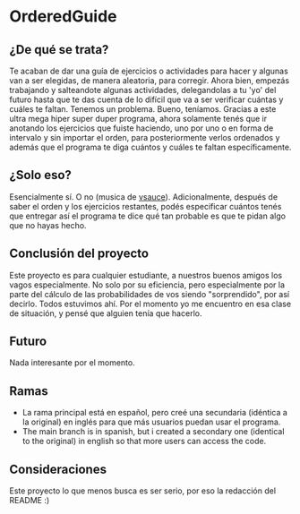 # OrderedGuide

## ¿De qué se trata?
Te acaban de dar una guía de ejercicios o actividades para hacer y algunas van a ser elegidas, de manera aleatoria, para corregir. Ahora bien, empezás trabajando y salteandote algunas actividades, delegandolas a tu 'yo' del futuro hasta que te das cuenta de lo difícil que va a ser verificar cuántas y cuáles te faltan. Tenemos un problema. Bueno, teníamos. Gracias a este ultra mega hiper super duper programa, ahora solamente tenés que ir anotando los ejercicios que fuiste haciendo, uno por uno o en forma de intervalo y sin importar el orden, para posteriormente verlos ordenados y además que el programa te diga cuántos y cuáles te faltan específicamente.

## ¿Solo eso?
Esencialmente sí. O no (musica de [vsauce](https://www.youtube.com/user/Vsauce)). Adicionalmente, después de saber el orden y los ejercicios restantes, podés especificar cuántos tenés que entregar así el programa te dice qué tan probable es que te pidan algo que no hayas hecho.

## Conclusión del proyecto
Este proyecto es para cualquier estudiante, a nuestros buenos amigos los vagos especialmente. No solo por su eficiencia, pero especialmente por la parte del cálculo de las probabilidades de vos siendo "sorprendido", por así decirlo. Todos estuvimos ahí. Por el momento yo me encuentro en esa clase de situación, y pensé que alguien tenía que hacerlo.

## Futuro
Nada interesante por el momento.

## Ramas
* La rama principal está en español, pero creé una secundaria (idéntica a la original) en inglés para que más usuarios puedan usar el programa.
* The main branch is in spanish, but i created a secondary one (identical to the original) in english so that more users can access the code.

## Consideraciones
Este proyecto lo que menos busca es ser serio, por eso la redacción del README :)
